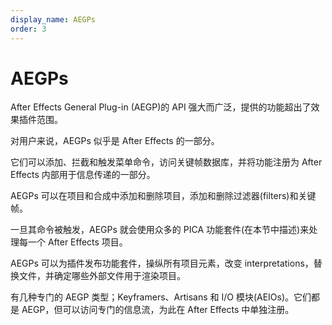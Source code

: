 ```yaml
---
display_name: AEGPs
order: 3
---
```


# AEGPs

After Effects General Plug-in (AEGP)的 API 强大而广泛，提供的功能超出了效果插件范围。

对用户来说，AEGPs 似乎是 After Effects 的一部分。

它们可以添加、拦截和触发菜单命令，访问关键帧数据库，并将功能注册为 After Effects 内部用于信息传递的一部分。

AEGPs 可以在项目和合成中添加和删除项目，添加和删除过滤器(filters)和关键帧。

一旦其命令被触发，AEGPs 就会使用众多的 PICA 功能套件(在本节中描述)来处理每一个 After Effects 项目。

AEGPs 可以为插件发布功能套件，操纵所有项目元素，改变 interpretations，替换文件，并确定哪些外部文件用于渲染项目。

有几种专门的 AEGP 类型；Keyframers、Artisans 和 I/O 模块(AEIOs)。它们都是 AEGP，但可以访问专门的信息流，为此在 After Effects 中单独注册。
